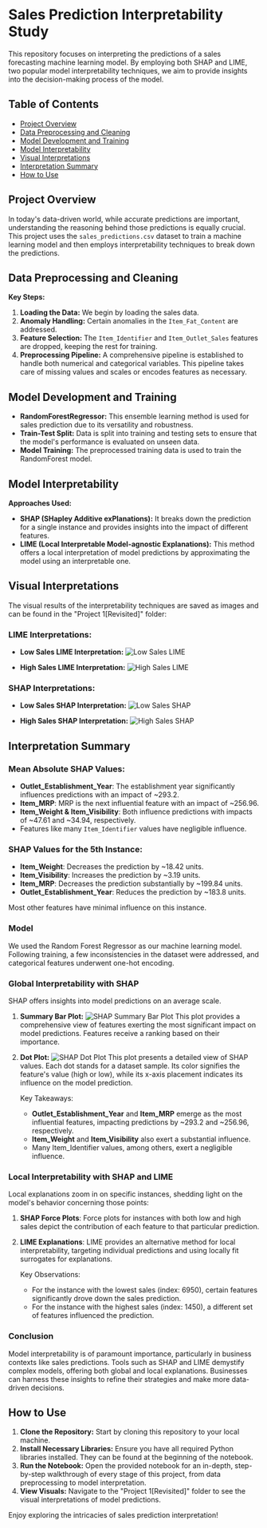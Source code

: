 # Sales Prediction Interpretability Study

This repository focuses on interpreting the predictions of a sales forecasting machine learning model. By employing both SHAP and LIME, two popular model interpretability techniques, we aim to provide insights into the decision-making process of the model.

## Table of Contents

- [Project Overview](#project-overview)
- [Data Preprocessing and Cleaning](#data-preprocessing-and-cleaning)
- [Model Development and Training](#model-development-and-training)
- [Model Interpretability](#model-interpretability)
- [Visual Interpretations](#visual-interpretations)
- [Interpretation Summary](#interpretation-summary)
- [How to Use](#how-to-use)

## Project Overview

In today's data-driven world, while accurate predictions are important, understanding the reasoning behind those predictions is equally crucial. This project uses the `sales_predictions.csv` dataset to train a machine learning model and then employs interpretability techniques to break down the predictions.

## Data Preprocessing and Cleaning

**Key Steps:**

1. **Loading the Data:** We begin by loading the sales data.
2. **Anomaly Handling:** Certain anomalies in the `Item_Fat_Content` are addressed.
3. **Feature Selection:** The `Item_Identifier` and `Item_Outlet_Sales` features are dropped, keeping the rest for training.
4. **Preprocessing Pipeline:** A comprehensive pipeline is established to handle both numerical and categorical variables. This pipeline takes care of missing values and scales or encodes features as necessary.

## Model Development and Training

- **RandomForestRegressor:** This ensemble learning method is used for sales prediction due to its versatility and robustness.
- **Train-Test Split:** Data is split into training and testing sets to ensure that the model's performance is evaluated on unseen data.
- **Model Training:** The preprocessed training data is used to train the RandomForest model.

## Model Interpretability

**Approaches Used:**

- **SHAP (SHapley Additive exPlanations):** It breaks down the prediction for a single instance and provides insights into the impact of different features.
- **LIME (Local Interpretable Model-agnostic Explanations):** This method offers a local interpretation of model predictions by approximating the model using an interpretable one.

## Visual Interpretations

The visual results of the interpretability techniques are saved as images and can be found in the "Project 1[Revisited]" folder:

### LIME Interpretations:
- **Low Sales LIME Interpretation:** 
![Low Sales LIME](Project%201[Revisited]/low_sales_lime.png)

- **High Sales LIME Interpretation:** 
![High Sales LIME](Project%201[Revisited]/high_sales_lime.png)

### SHAP Interpretations:
- **Low Sales SHAP Interpretation:** 
![Low Sales SHAP](Project%201[Revisited]/low_sales_shap.png)

- **High Sales SHAP Interpretation:** 
![High Sales SHAP](Project%201[Revisited]/high_sales_shap.png)

## Interpretation Summary


### Mean Absolute SHAP Values:
- **Outlet_Establishment_Year**: The establishment year significantly influences predictions with an impact of ~293.2.
- **Item_MRP**: MRP is the next influential feature with an impact of ~256.96.
- **Item_Weight & Item_Visibility**: Both influence predictions with impacts of ~47.61 and ~34.94, respectively.
- Features like many `Item_Identifier` values have negligible influence.

### SHAP Values for the 5th Instance:
- **Item_Weight**: Decreases the prediction by ~18.42 units.
- **Item_Visibility**: Increases the prediction by ~3.19 units.
- **Item_MRP**: Decreases the prediction substantially by ~199.84 units.
- **Outlet_Establishment_Year**: Reduces the prediction by ~183.8 units.

Most other features have minimal influence on this instance.

### Model
We used the Random Forest Regressor as our machine learning model. Following training, a few inconsistencies in the dataset were addressed, and categorical features underwent one-hot encoding.

### Global Interpretability with SHAP

SHAP offers insights into model predictions on an average scale.

1. **Summary Bar Plot:** 
   ![SHAP Summary Bar Plot](Shap%20Summary%20plot.png)
   This plot provides a comprehensive view of features exerting the most significant impact on model predictions. Features receive a ranking based on their importance.
   
2. **Dot Plot:** 
   ![SHAP Dot Plot](shap_dotplot.png)
   This plot presents a detailed view of SHAP values. Each dot stands for a dataset sample. Its color signifies the feature's value (high or low), while its x-axis placement indicates its influence on the model prediction.

   Key Takeaways:
   - **Outlet_Establishment_Year** and **Item_MRP** emerge as the most influential features, impacting predictions by ~293.2 and ~256.96, respectively.
   - **Item_Weight** and **Item_Visibility** also exert a substantial influence.
   - Many Item_Identifier values, among others, exert a negligible influence.

### Local Interpretability with SHAP and LIME

Local explanations zoom in on specific instances, shedding light on the model's behavior concerning those points:

1. **SHAP Force Plots**: Force plots for instances with both low and high sales depict the contribution of each feature to that particular prediction.

2. **LIME Explanations**: LIME provides an alternative method for local interpretability, targeting individual predictions and using locally fit surrogates for explanations.

   Key Observations:
   - For the instance with the lowest sales (index: 6950), certain features significantly drove down the sales prediction.
   - For the instance with the highest sales (index: 1450), a different set of features influenced the prediction.

### Conclusion

Model interpretability is of paramount importance, particularly in business contexts like sales predictions. Tools such as SHAP and LIME demystify complex models, offering both global and local explanations. Businesses can harness these insights to refine their strategies and make more data-driven decisions.

## How to Use

1. **Clone the Repository:** Start by cloning this repository to your local machine.
2. **Install Necessary Libraries:** Ensure you have all required Python libraries installed. They can be found at the beginning of the notebook.
3. **Run the Notebook:** Open the provided notebook for an in-depth, step-by-step walkthrough of every stage of this project, from data preprocessing to model interpretation.
4. **View Visuals:** Navigate to the "Project 1[Revisited]" folder to see the visual interpretations of model predictions.

Enjoy exploring the intricacies of sales prediction interpretation!


